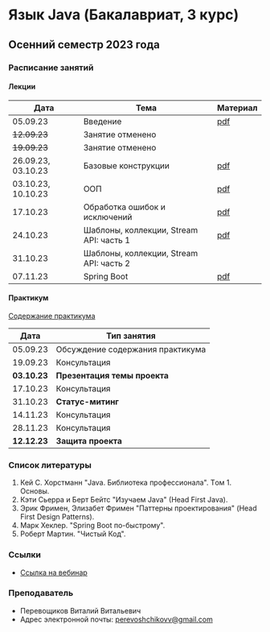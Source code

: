 # Язык Java (Бакалавриат, 3 курс)

## Осенний семестр 2023 года

### Расписание занятий

#### Лекции

| Дата               | Тема                                    | Материал                                     |
| ------------------ | --------------------------------------- | -------------------------------------------- |
| 05.09.23           | Введение                                | [pdf](lectures/lecture1/slides/lecture1.pdf) |
| ~~12.09.23~~       | Занятие отменено                        |                                              |
| ~~19.09.23~~       | Занятие отменено                        |                                              |
| 26.09.23, 03.10.23 | Базовые конструкции                     | [pdf](lectures/lecture2/slides/lecture2.pdf) |
| 03.10.23, 10.10.23 | ООП                                     | [pdf](lectures/lecture3/slides/lecture3.pdf) |
| 17.10.23           | Обработка ошибок и исключений           | [pdf](lectures/lecture4/slides/lecture4.pdf) |
| 24.10.23           | Шаблоны, коллекции, Stream API: часть 1 | [pdf](lectures/lecture5/slides/lecture5.pdf) |
| 31.10.23           | Шаблоны, коллекции, Stream API: часть 2 |                                              |
| 07.11.23           | Spring Boot                             | [pdf](lectures/lecture6/slides/lecture6.pdf) |

#### Практикум

[Содержание практикума](practice/practice.pdf)

| Дата         | Тип занятия                                   |
|--------------|-----------------------------------------------|
| 05.09.23     | Обсуждение содержания практикума              |
| 19.09.23     | Консультация                                  |
| **03.10.23** | **Презентация темы проекта**                  |
| 17.10.23     | Консультация                                  |
| 31.10.23     | **Статус-митинг**                             |
| 14.11.23     | Консультация                                  |
| 28.11.23     | Консультация                                  |
| **12.12.23** | **Защита проекта**                            |

### Список литературы

1. Кей С. Хорстманн "Java. Библиотека профессионала". Tом 1. Основы.
2. Кэти Сьерра и Берт Бейтс "Изучаем Java" (Head First Java).
3. Эрик Фримен, Элизабет Фримен "Паттерны проектирования" (Head First Design Patterns).
4. Марк Хеклер. "Spring Boot по-быстрому".
5. Роберт Мартин. "Чистый Код".

### Ссылки

- [Ссылка на вебинар](https://events.webinar.ru/66889681/1635837856)

### Преподаватель

- Перевощиков Виталий Витальевич
- Адрес электронной почты: <perevoshchikovv@gmail.com>
